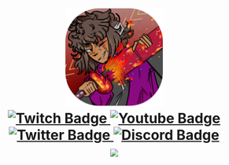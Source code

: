 <h1 align="center">
    <div id="header" align="center">
        <img src="assets/nick_icon.png" alt="Nicolas D. Kamado" width="200" height="200">
    </div>
    <div id="badges">
        <a href="https://twitter.com/1NickOman1">
            <img src="https://img.shields.io/twitch/status/1nickoman1?color=purple&label=twitch&logo=twitch&logoColor=purple&style=for-the-badge" alt="Twitch Badge"/>
        </a>
        <a href="https://www.youtube.com/channel/UCo7OfF6_pCAutcq0848uUng">
            <img src="https://img.shields.io/youtube/channel/subscribers/UCo7OfF6_pCAutcq0848uUng?color=red&label=YouTube&logo=YouTube&logoColor=red&style=for-the-badge" alt="Youtube Badge"/>
        </a>
        <a href="https://www.twitch.tv/1nickoman1">
            <img src="https://img.shields.io/twitter/follow/1nickoman1?color=blue&label=twitter&logo=twitter&logoColor=blue&style=for-the-badge" alt="Twitter Badge"/>
        </a>
        <a href="https://discord.com/invite/E7FMauxtFG">
            <img src="https://img.shields.io/discord/919377871632482334?color=%237289da%20&label=discord&logo=discord&logoColor=%237289da%20&style=for-the-badge" alt="Discord Badge"/>
        </a>
    </div>
    <div>
        <a>
            <img src="https://komarev.com/ghpvc/?username=1nickoman1&style=for-the-badge&color=830A80&label=PROFILE+VIEWS">
        <a>
    </div>

<h1>
